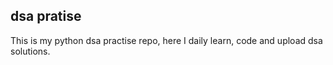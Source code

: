 ## dsa pratise

This is my python dsa practise repo, here I daily learn, code and upload dsa solutions.
